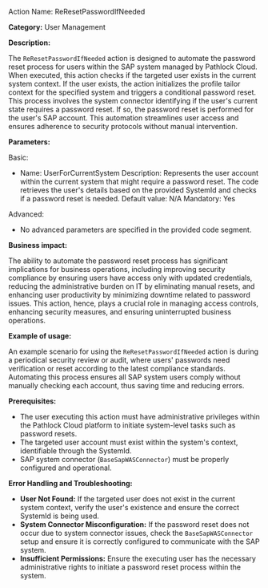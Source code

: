 Action Name: ReResetPasswordIfNeeded

**Category:** User Management

**Description:** 

The `ReResetPasswordIfNeeded` action is designed to automate the password reset process for users within the SAP system managed by Pathlock Cloud. When executed, this action checks if the targeted user exists in the current system context. If the user exists, the action initializes the profile tailor context for the specified system and triggers a conditional password reset. This process involves the system connector identifying if the user's current state requires a password reset. If so, the password reset is performed for the user's SAP account. This automation streamlines user access and ensures adherence to security protocols without manual intervention.

**Parameters:** 

Basic:
- Name: UserForCurrentSystem
  Description: Represents the user account within the current system that might require a password reset. The code retrieves the user's details based on the provided SystemId and checks if a password reset is needed.
  Default value: N/A
  Mandatory: Yes
  
Advanced:
- No advanced parameters are specified in the provided code segment.

**Business impact:** 

The ability to automate the password reset process has significant implications for business operations, including improving security compliance by ensuring users have access only with updated credentials, reducing the administrative burden on IT by eliminating manual resets, and enhancing user productivity by minimizing downtime related to password issues. This action, hence, plays a crucial role in managing access controls, enhancing security measures, and ensuring uninterrupted business operations.

**Example of usage:** 

An example scenario for using the `ReResetPasswordIfNeeded` action is during a periodical security review or audit, where users' passwords need verification or reset according to the latest compliance standards. Automating this process ensures all SAP system users comply without manually checking each account, thus saving time and reducing errors.

**Prerequisites:** 

- The user executing this action must have administrative privileges within the Pathlock Cloud platform to initiate system-level tasks such as password resets.
- The targeted user account must exist within the system's context, identifiable through the SystemId.
- SAP system connector (`BaseSapWASConnector`) must be properly configured and operational.

**Error Handling and Troubleshooting:** 

- **User Not Found:** If the targeted user does not exist in the current system context, verify the user's existence and ensure the correct SystemId is being used.
- **System Connector Misconfiguration:** If the password reset does not occur due to system connector issues, check the `BaseSapWASConnector` setup and ensure it is correctly configured to communicate with the SAP system.
- **Insufficient Permissions:** Ensure the executing user has the necessary administrative rights to initiate a password reset process within the system.